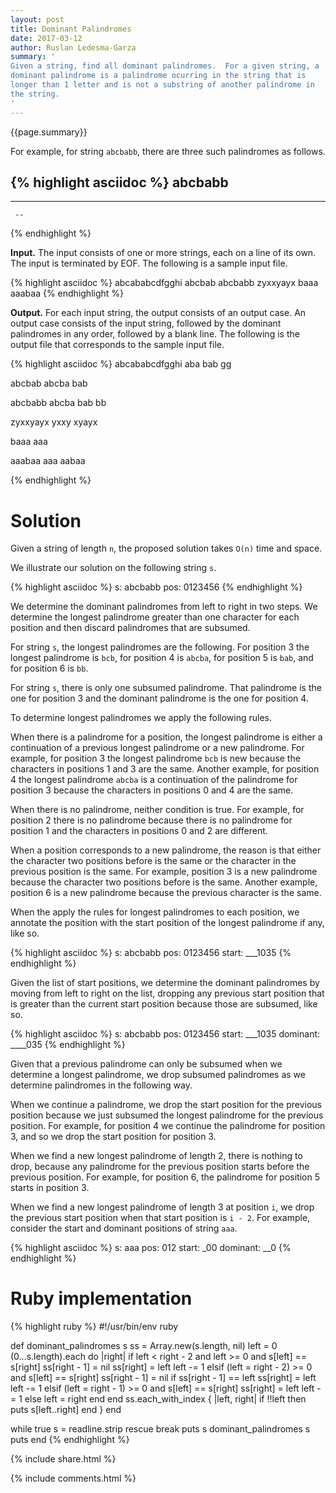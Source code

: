```yaml
---
layout: post
title: Dominant Palindromes
date: 2017-03-12
author: Ruslan Ledesma-Garza
summary: '
Given a string, find all dominant palindromes.  For a given string, a
dominant palindrome is a palindrome ocurring in the string that is
longer than 1 letter and is not a substring of another palindrome in
the string.
'
---
```


{{page.summary}}

For example, for string `abcbabb`, there are three such
palindromes as follows.

{% highlight asciidoc %}
abcbabb
-----
   ---
     --
{% endhighlight %}

**Input.**
The input consists of one or more strings, each on a line of its own.
The input is terminated by EOF.  The following is a sample input
file.

{% highlight asciidoc %}
abcababcdfgghi
abcbab
abcbabb
zyxxyayx
baaa
aaabaa
{% endhighlight %}

**Output.**
For each input string, the output consists of an output case.
An output case consists of the input string, followed by the dominant
palindromes in any order, followed by a blank line.
The following is the output file that corresponds to the sample input
file.

{% highlight asciidoc %}
abcababcdfgghi
aba
bab
gg

abcbab
abcba
bab

abcbabb
abcba
bab
bb

zyxxyayx
yxxy
xyayx

baaa
aaa

aaabaa
aaa
aabaa

{% endhighlight %}

# Solution

Given a string of length `n`, the proposed solution takes `O(n)` time
and space.

We illustrate our solution on the following string `s`.

{% highlight asciidoc %}
  s: abcbabb
pos: 0123456
{% endhighlight %}

We determine the dominant palindromes from left to right in two steps.
We determine the longest palindrome greater than one character for
each position and then discard palindromes that are subsumed.

For string `s`, the longest palindromes are the following.  For
position 3 the longest palindrome is `bcb`, for position 4 is `abcba`,
for position 5 is `bab`, and for position 6 is `bb`.

For string `s`, there is only one subsumed palindrome.  That
palindrome is the one for position 3 and the dominant palindrome is
the one for position 4.

To determine longest palindromes we apply the following rules.

When there is a palindrome for a position, the longest palindrome is
either a continuation of a previous longest palindrome or a new
palindrome.  For example, for position 3 the longest palindrome `bcb`
is new because the characters in positions 1 and 3 are the
same. Another example, for position 4 the longest palindrome `abcba`
is a continuation of the palindrome for position 3 because the
characters in positions 0 and 4 are the same.

When there is no palindrome, neither condition is true.
For example, for position 2 there is no palindrome because there is no
palindrome for position 1 and the characters in positions 0 and 2 are
different.

When a position corresponds to a new palindrome, the reason is that
either the character two positions before is the same or the character
in the previous position is the same.  For example, position 3 is a
new palindrome because the character two positions before is the
same.  Another example, position 6 is a new palindrome because the
previous character is the same.

When the apply the rules for longest palindromes to each position, we
annotate the position with the start position of the longest
palindrome if any, like so.

{% highlight asciidoc %}
    s: abcbabb
  pos: 0123456
start: ___1035
{% endhighlight %}

Given the list of start positions, we determine the dominant
palindromes by moving from left to right on the list, dropping any
previous start position that is greater than the current start
position because those are subsumed, like so.


{% highlight asciidoc %}
       s: abcbabb
     pos: 0123456
   start: ___1035
dominant: ____035
{% endhighlight %}

Given that a previous palindrome can only be subsumed when we
determine a longest palindrome, we drop subsumed palindromes as we
determine palindromes in the following way.

When we continue a palindrome, we drop the start position for the
previous position because we just subsumed the longest palindrome for
the previous position.  For example, for position 4 we continue the
palindrome for position 3, and so we drop the start position for
position 3.

When we find a new longest palindrome of length 2, there is nothing to
drop, because any palindrome for the previous position starts before
the previous position.  For example, for position 6, the palindrome
for position 5 starts in position 3.

When we find a new longest palindrome of length 3 at position `i`, we
drop the previous start position when that start position is `i - 2`.
For example, consider the start and dominant positions of string
`aaa`.

{% highlight asciidoc %}
       s: aaa
     pos: 012
   start: _00
dominant: __0
{% endhighlight %}

# Ruby implementation

{% highlight ruby %}
#!/usr/bin/env ruby

def dominant_palindromes s
  ss = Array.new(s.length, nil)
  left = 0
  (0...s.length).each do |right|
    if left < right - 2 and left >= 0 and s[left] == s[right]
      ss[right - 1] = nil
      ss[right] = left
      left -= 1
    elsif (left = right - 2) >= 0 and s[left] == s[right]
      ss[right - 1] = nil if ss[right - 1] == left
      ss[right] = left
      left -= 1
    elsif (left = right - 1) >= 0 and s[left] == s[right]
      ss[right] = left
      left -= 1
    else
      left = right
    end
  end
  ss.each_with_index { |left, right| if !!left then puts s[left..right] end }
end

while true
  s = readline.strip rescue break
  puts s
  dominant_palindromes s
  puts
end
{% endhighlight %}


{% include share.html %}

{% include comments.html %}

